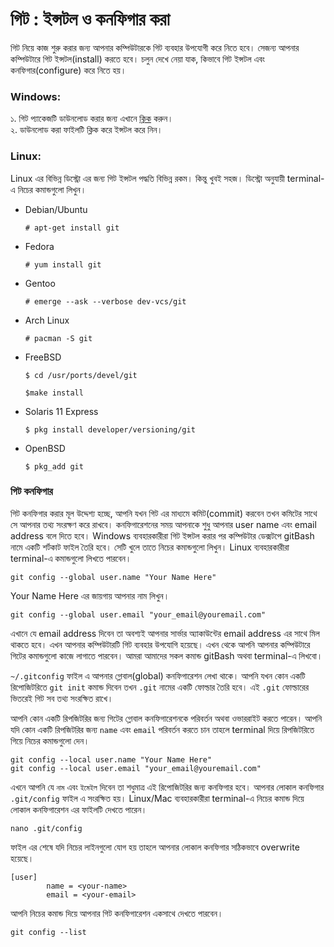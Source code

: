 # গিট : ইন্সটল ও কনফিগার করা

গিট নিয়ে কাজ শুরু করার জন্য আপনার কম্পিউটারকে গিট ব্যবহার উপযোগী করে নিতে হবে। সেজন্য আপনার কম্পিউটারে গিট ইন্সটল(install) করতে হবে। চলুন দেখে নেয়া যাক, কিভাবে গিট ইন্সটল এবং কনফিগার(configure) করে নিতে হয়। 

### Windows:
১. গিট প্যাকেজটি ডাউনলোড করার জন্য এখানে [ক্লিক](http://git-scm.com/download/win) করুন।   
২. ডাউনলোড করা ফাইলটি ক্লিক করে ইন্সটল করে নিন। 

### Linux:
Linux এর বিভিন্ন ডিস্ট্রো এর জন্য গিট ইন্সটল পদ্ধতি বিভিন্ন রকম। কিন্তু খুবই সহজ। ডিস্ট্রো অনুযায়ী terminal-এ নিচের কমান্ডগুলো লিখুন।

* Debian/Ubuntu  
    ```
    # apt-get install git  
    ```  
* Fedora  
    ```
    # yum install git  
    ```  
* Gentoo  
    ```
    # emerge --ask --verbose dev-vcs/git
    ```  
* Arch Linux  
    ```
    # pacman -S git
    ```  
* FreeBSD  
    ```
    $ cd /usr/ports/devel/git
    ```  
    ```
    $make install
    ```  
* Solaris 11 Express  
    ```
    $ pkg install developer/versioning/git
    ```  
* OpenBSD  
    ```
    $ pkg_add git
    ```  

### গিট কনফিগার
 গিট কনফিগার করার মূল উদ্দেশ্য হচ্ছে, আপনি যখন গিট এর মাধ্যমে কমিট(commit) করবেন তখন কমিটের সাথে সে আপনার তথ্য সংরক্ষণ করে রাখবে। কনফিগারেশনের সময় আপনাকে শুধু আপনার user name এবং email address বলে দিতে হবে। Windows ব্যবহারকারীরা
গিট ইন্সটল করার পর কম্পিউটার ডেক্সটপে gitBash নামে একটি শর্টকাট ফাইল তৈরি হবে। সেটি খুলে তাতে নিচের কমান্ডগুলো লিখুন। Linux ব্যবহারকারীরা terminal-এ কমান্ডগুলো লিখতে পারবেন।

    git config --global user.name "Your Name Here"

Your Name Here এর জায়গায় আপনার নাম লিখুন।

    git config --global user.email "your_email@youremail.com"

এখানে যে email address দিবেন তা অবশ্যই আপনার সার্ভার অ্যাকাউন্টের email address এর সাথে মিল থাকতে হবে। এখন আপনার কম্পিউটারটি গিট ব্যবহার উপযোগি হয়েছে। এখন থেকে আপনি আপনার কম্পিউটারে গিটের কমান্ডগুলো কাজে লাগাতে পারবেন। আমরা আমাদের সকল কমান্ড gitBash অথবা terminal-এ লিখবো।

`~/.gitconfig` ফাইল এ আপনার গ্লোবাল(global) কনফিগারেশন লেখা থাকে। আপনি যখন কোন একটি রিপোজিটরিতে `git init` কমান্ড দিবেন তখন `.git` নামের একটি ফোল্ডার তৈরি হবে। এই `.git` ফোল্ডারের ভিতরেই গিট সব তথ্য সংরক্ষিত রাখে।

আপনি কোন একটি রিপজিটরির জন্য গিটের গ্লোবাল কনফিগারেশনকে পরিবর্তন অথবা ওভাররাইট করতে পারেন। আপনি যদি কোন একটি রিপজিটরির জন্য `name` এবং `email` পরিবর্তন করতে চান তাহলে terminal দিয়ে রিপজিটরিতে গিয়ে নিচের কমান্ডগুলো দেন। 
```
git config --local user.name "Your Name Here"
git config --local user.email "your_email@youremail.com"
```
এখনে আপনি যে `নাম` এবং `ইমেইল` দিবেন তা শধুমাত্র এই রিপোজিটরির জন্য কনফিগার হবে। আপনার লোকাল কনফিগার `.git/config` ফাইল এ সংরক্ষিত হয়।  Linux/Mac ব্যবহারকারীরা terminal-এ নিচের কমান্ড দিয়ে লোকাল কনফিগারেশন এর ফাইলটি দেখতে পারেন। 
```
nano .git/config
```
ফাইল এর শেষে যদি নিচের লাইনগুলো যোগ হয় তাহলে আপনার লোকাল কনফিগার সঠিকভাবে overwrite হয়েছে।
```
[user]
        name = <your-name>
        email = <your-email>
```
আপনি নিচের কমান্ড দিয়ে আপনার গিট কনফিগারেশন একসাথে দেখতে পারবেন।
```
git config --list
```

